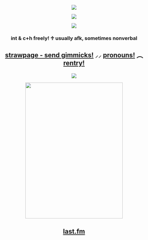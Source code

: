 <p align="center"> <img src="https://64.media.tumblr.com/a8b224473648c79e01c93d99c53a1f57/80d013f721698db8-9a/s2048x3072/23728592b61dac962304defeaa41e20137688dc5.pnj" </p>

<p align="center"> <img src="https://github.com/user-attachments/assets/fd92e8f7-0174-4fe6-83f6-beb2893d04fa" </p>

<p align="center"> <img src="https://files.catbox.moe/so6hs1.png" </p>


### <p align="center"> int & c+h freely! ♰ usually afk, sometimes nonverbal
## <p align="center"> [strawpage - send gimmicks!](https://oddyss.straw.page) ⸝⸝ [pronouns!](https://pronouns.cc/@buck) ︵ [rentry!](https://rentry.co/oddyss)</p>

<p align="center"> <img src="https://komarev.com/ghpvc/?username=oddysseys&label=assassinated%20&color=a02c2c&style=for-the-badge" </p>

<p align="center">
<img align="center" width="320" height="445" src="https://spotify-github-profile.kittinanx.com/api/view?uid=ai4h7whh7g3pw2gbihy4ae8xy&cover_image=true&theme=default&show_offline=false&background_color=a02c2c&interchange=true&bar_color=7e1111&bar_color_cover=false)](https://github.com/kittinan/spotify-github-profile)">
  
## <p align="center"> [last.fm](https://www.last.fm/user/oddyss) </p>
</p>
